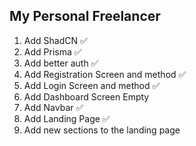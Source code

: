 ## My Personal Freelancer

1. Add ShadCN ✅
2. Add Prisma ✅
3. Add better auth ✅
4. Add Registration Screen and method ✅
5. Add Login Screen and method ✅
6. Add Dashboard Screen Empty
7. Add Navbar ✅
8. Add Landing Page ✅
9. Add new sections to the landing page 